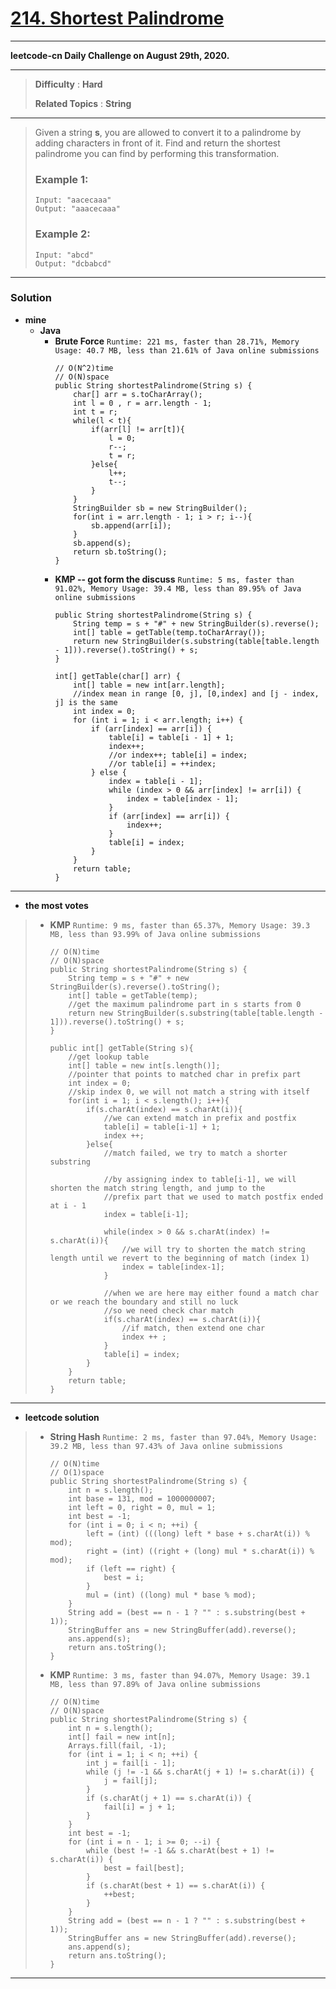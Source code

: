 # [214. Shortest Palindrome](https://leetcode.com/problems/shortest-palindrome/)

---

**leetcode-cn Daily Challenge on August 29th, 2020.**

---

> **Difficulty** : **Hard**
>
> **Related Topics** : **String**

---

> Given a string **s**, you are allowed to convert it to a palindrome by adding characters in front of it. Find and return the shortest palindrome you can find by performing this transformation.
>
> ### Example 1:
> ```
> Input: "aacecaaa"
> Output: "aaacecaaa"
> ```
>
> ### Example 2:
> ```
> Input: "abcd"
> Output: "dcbabcd"
> ```

---


### Solution
* **mine**
  * **Java**
    * **Brute Force** `Runtime: 221 ms, faster than 28.71%, Memory Usage: 40.7 MB, less than 21.61% of Java online submissions`
      ```
      // O(N^2)time
      // O(N)space
      public String shortestPalindrome(String s) {
          char[] arr = s.toCharArray();
          int l = 0 , r = arr.length - 1;
          int t = r;
          while(l < t){
              if(arr[l] != arr[t]){
                  l = 0;
                  r--;
                  t = r;
              }else{
                  l++;
                  t--;
              }
          }
          StringBuilder sb = new StringBuilder();
          for(int i = arr.length - 1; i > r; i--){
              sb.append(arr[i]);
          }
          sb.append(s);
          return sb.toString();
      }
      ```
    * **KMP -- got form the discuss** `Runtime: 5 ms, faster than 91.02%, Memory Usage: 39.4 MB, less than 89.95% of Java online submissions`
      ```
      public String shortestPalindrome(String s) {
          String temp = s + "#" + new StringBuilder(s).reverse();
          int[] table = getTable(temp.toCharArray());
          return new StringBuilder(s.substring(table[table.length - 1])).reverse().toString() + s;
      }

      int[] getTable(char[] arr) {
          int[] table = new int[arr.length];
          //index mean in range [0, j], [0,index] and [j - index, j] is the same
          int index = 0;
          for (int i = 1; i < arr.length; i++) {
              if (arr[index] == arr[i]) {
                  table[i] = table[i - 1] + 1;
                  index++;
                  //or index++; table[i] = index;
                  //or table[i] = ++index;
              } else {
                  index = table[i - 1];
                  while (index > 0 && arr[index] != arr[i]) {
                      index = table[index - 1];
                  }
                  if (arr[index] == arr[i]) {
                      index++;
                  }
                  table[i] = index;
              }
          }
          return table;
      }
      ```

---

* **the most votes**
>  * **KMP** `Runtime: 9 ms, faster than 65.37%, Memory Usage: 39.3 MB, less than 93.99% of Java online submissions `
>    ```
>    // O(N)time
>    // O(N)space
>    public String shortestPalindrome(String s) {
>        String temp = s + "#" + new StringBuilder(s).reverse().toString();
>        int[] table = getTable(temp);
>        //get the maximum palindrome part in s starts from 0
>        return new StringBuilder(s.substring(table[table.length - 1])).reverse().toString() + s;
>    }
>
>    public int[] getTable(String s){
>        //get lookup table
>        int[] table = new int[s.length()];
>        //pointer that points to matched char in prefix part
>        int index = 0;
>        //skip index 0, we will not match a string with itself
>        for(int i = 1; i < s.length(); i++){
>            if(s.charAt(index) == s.charAt(i)){
>                //we can extend match in prefix and postfix
>                table[i] = table[i-1] + 1;
>                index ++;
>            }else{
>                //match failed, we try to match a shorter substring
>
>                //by assigning index to table[i-1], we will shorten the match string length, and jump to the
>                //prefix part that we used to match postfix ended at i - 1
>                index = table[i-1];
>
>                while(index > 0 && s.charAt(index) != s.charAt(i)){
>                    //we will try to shorten the match string length until we revert to the beginning of match (index 1)
>                    index = table[index-1];
>                }
>
>                //when we are here may either found a match char or we reach the boundary and still no luck
>                //so we need check char match
>                if(s.charAt(index) == s.charAt(i)){
>                    //if match, then extend one char
>                    index ++ ;
>                }
>                table[i] = index;
>            }
>        }
>        return table;
>    }
>    ```

---


* **leetcode solution**
>  * **String Hash** `Runtime: 2 ms, faster than 97.04%, Memory Usage: 39.2 MB, less than 97.43% of Java online submissions`
>    ```
>    // O(N)time
>    // O(1)space
>    public String shortestPalindrome(String s) {
>        int n = s.length();
>        int base = 131, mod = 1000000007;
>        int left = 0, right = 0, mul = 1;
>        int best = -1;
>        for (int i = 0; i < n; ++i) {
>            left = (int) (((long) left * base + s.charAt(i)) % mod);
>            right = (int) ((right + (long) mul * s.charAt(i)) % mod);
>            if (left == right) {
>                best = i;
>            }
>            mul = (int) ((long) mul * base % mod);
>        }
>        String add = (best == n - 1 ? "" : s.substring(best + 1));
>        StringBuffer ans = new StringBuffer(add).reverse();
>        ans.append(s);
>        return ans.toString();
>    }
>    ```
>
>  * **KMP** `Runtime: 3 ms, faster than 94.07%, Memory Usage: 39.1 MB, less than 97.89% of Java online submissions`
>    ```
>    // O(N)time
>    // O(N)space
>    public String shortestPalindrome(String s) {
>        int n = s.length();
>        int[] fail = new int[n];
>        Arrays.fill(fail, -1);
>        for (int i = 1; i < n; ++i) {
>            int j = fail[i - 1];
>            while (j != -1 && s.charAt(j + 1) != s.charAt(i)) {
>                j = fail[j];
>            }
>            if (s.charAt(j + 1) == s.charAt(i)) {
>                fail[i] = j + 1;
>            }
>        }
>        int best = -1;
>        for (int i = n - 1; i >= 0; --i) {
>            while (best != -1 && s.charAt(best + 1) != s.charAt(i)) {
>                best = fail[best];
>            }
>            if (s.charAt(best + 1) == s.charAt(i)) {
>                ++best;
>            }
>        }
>        String add = (best == n - 1 ? "" : s.substring(best + 1));
>        StringBuffer ans = new StringBuffer(add).reverse();
>        ans.append(s);
>        return ans.toString();
>    }
>    ```


---

